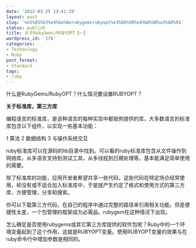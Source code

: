 ```yaml
---
date: '2012-03-25 13:41:39'
layout: post
slug: '%e5%85%b3%e4%ba%8erubygemsrubyopt%e3%80%90%e4%b8%80%e3%80%91'
status: publish
title: 关于RubyGems/RUBYOPT【一】
wordpress_id: '176'
categories:
- Technology
- Ruby
post_format:
- Standard
tags:
- ruby
---
```


什么是RubyGems/RubyOPT？什么情况要设置RUBYOPT？

**关于标准库，第三方库**

编程语言的标准库，是该种语言的每种实现中都按例提供的库，大多数语言的标准库包含以下组件，以实现一些基本功能：

1   算法 
2   数据结构 
3   与操作系统交互 


ruby标准库可以在源码的lib目录中找到。可以看的ruby标准库包含从文件操作到网络库，从多语言支持到测试工具，从多线程到日期处理等，基本能满足简单使用的需要。

除了标准库的功能，应用开发者希望共享一些代码，这些代码在特定场合经常使用，却没有或不适合加入标准库中，于是就产生约定了格式和使用方式的第三方库，方便管理，分享和搜索。

你可以下载第三方代码，在自己的程序中通过完整的路径来引用相关功能。但是便捷性太差，一个包管理的框架成为必需品。rubygem在这种情况下出现。

怎么确定是否使用rubygems或其它第三方库提供的软件包呢？Ruby中的一个环境变量起到了这个作用，这就是RUBYOPT变量。使用RUBYOPT变量的效果与在ruby命令行中增加参数是相同的。
